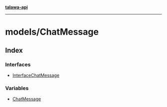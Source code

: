 [**talawa-api**](../../README.md)

***

# models/ChatMessage

## Index

### Interfaces

- [InterfaceChatMessage](interfaces/InterfaceChatMessage.md)

### Variables

- [ChatMessage](variables/ChatMessage.md)

